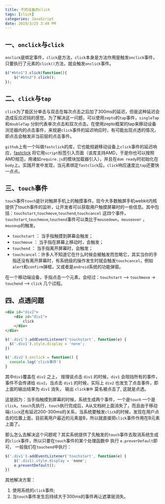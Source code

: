 ```yaml
---
title: 不同设备的click
tags: [click]
categories: JavaScript
date: 2019/3/25 3:49 PM
---
```


## 一、`onclick`与`click`

`onclick`是绑定事件，`click`是方法，`click`本身是方法作用是触发`onclick`事件，只要执行了元素的`click()`方法，就会触发`onclick`事件。

```javascript
$("#btn1").click(function(){
    $("#btn2").click();
});
```

## 二、`click`与`tap`

`click`为了能区分单击与双击在每次点击之后加了300ms的延迟，但是这种延迟会造成反应迟钝的感觉。为了解决这一问题，可以使用`zepto`的`tap`事件，`singleTap`和`doubleTap` 分别代表单次点击和双次点击。在使用zepto框架的tap来移动设备浏览器内的点击事件，来规避`click`事件的延迟响应时，有可能出现点透的情况，即点击会触发非当前层的点击事件。

`github`上有一个叫做`fastclick`的库，它也能规避移动设备上`click`事件的延迟响应，[fastclick](https://github.com/ftlabs/fastclick) 将它用`script`标签引入页面（该库支持AMD，于是你也可以按照AMD规范，用诸如`require.js`的模块加载器引入），并且在`dom ready`时初始化在`body`上。实践开发中发现，当元素绑定`fastclick`后，`click`响应速度比`tap`还要快一点点。

## 三、`touch`事件

`touch`事件`touch`是针对触屏手机上的触摸事件。现今大多数触屏手机webkit内核提供了touch事件的监听，让开发者可以获取用户触摸屏幕时的一些信息。其中包括：`touchstart`,`touchmove`,`touchend`,`touchcancel` 这四个事件，`touchstart`,`touchmove`,`touchend`事件可以类比于`mousedown`，`mouseover` ，`mouseup`的触发。

- `touchstart` ： 当手指触摸到屏幕会触发；
- `touchmove` ： 当手指在屏幕上移动时，会触发；
- `touchend` ： 当手指离开屏幕时，会触发；
- `touchcancel`：许多人不知道它在什么时候会被触发而忽略它，其实当你的手指还没有离开屏幕时，有系统级的操作发生时就会触发`touchcancel`，例如`alert`和`confirm`弹框，又或者是`android`系统的功能弹窗。

在一个移动端设备，手指点击一个元素，会经过：`touchstart` –> `touchmove` -> `touchend` —> `click` 几个过程。

## 四、点透问题

```html
<div id="div2"> 
    <div id="div1">
        click
    </div>
</div>
```

```javascript
$('.div1').addEventListener('touchstart', function(e) {
  $('.div1').style.display = 'none';
})

$('.div2').onclick = function() { 
  console.log('click事件')
}
```

其中`div1`覆盖在 `div2` 之上， 按理说点击 `div1` 的时候，`div1` 会阻挡所有的事件，事件不会传递给 `div2`，当点击 `div1` 的时候，实际上 `div2` 也发生了点击事件，即上面的输出结果为 `div1` 消失， 输出 `click事件` 莫名被点击了, 这就是点透。

这是因为：当手指触摸到屏幕的时候，系统生成两个事件，一个是`touch` 一个是`click`，`touch`先执行，`touch`执行完成后，A从文档树上面消失了，而且由于移动端`click`还有延迟200-300ms的关系，当系统要触发`click`的时候，发现在用户点击的位置上面，目前离用户最近的元素是B，所以就直接把`click`事件作用在B元素上面了。

那么怎么去解决这个问题呢？其实系统提供了先触发的`touch`事件去取消系统生成的`click`事件，所以只要在`touch`事件的某个处理函数中 执行 `e.preverDefault`即可， 一般我们在`touchend`中执行：

```javascript
$('.div1').addEventListener('touchstart', function(e) {
    $('.div1).style.display = 'none';
    e.preventDefault();
})
```

其他解决方案：

1. 使用系统的`click`事件;
2. 当`touch`事件发生后持续大于300ms的事件再让遮罩层消失。

<!-- more -->
